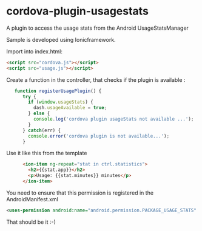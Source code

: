 # cordova-plugin-usagestats

A plugin to access the usage stats from the Android UsageStatsManager

Sample is developed using Ionicframework.

Import into index.html:

```html
<script src="cordova.js"></script>
<script src="usage.js"></script>
```

Create a function in the controller, that checks if the plugin is available :

```javascript
   function registerUsagePlugin() {
      try {
        if (window.usageStats) {
          dash.usageAvailable = true;
        } else {
          console.log('cordova plugin usageStats not available ...');
        }
      } catch(err) {
        console.error('cordova plugin is not available...');
      }
``` 
    
Use it like this from the template

```html
      <ion-item ng-repeat="stat in ctrl.statistics">
        <h2>{{stat.app}}</h2>
        <p>Usage: {{stat.minutes}} minutes</p>
      </ion-item>
```

You need to ensure that this permission is registered in the AndroidManifest.xml

```xml
<uses-permission android:name="android.permission.PACKAGE_USAGE_STATS" tools:ignore="ProtectedPermissions" />
```
That should be it :-)
